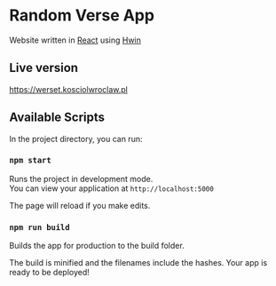 # Random Verse App

Website written in [React](https://github.com/facebook/react) using [Hwin](https://github.com/ma-teo/hwin)

## Live version

https://werset.kosciolwroclaw.pl

## Available Scripts

In the project directory, you can run:

### `npm start`

Runs the project in development mode.  
You can view your application at `http://localhost:5000`

The page will reload if you make edits.

### `npm run build`

Builds the app for production to the build folder.

The build is minified and the filenames include the hashes.
Your app is ready to be deployed!
